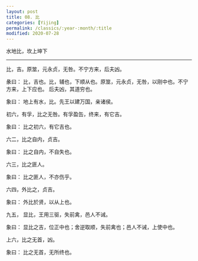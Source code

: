 ```yaml
---
layout: post
title: 08. 比
categories: [Yijing]
permalink: /classics/:year-:month/:title
modified: 2020-07-28
---
```


水地比，坎上坤下

---

比，吉。原筮，元永贞，无咎。不宁方来，后夫凶。

彖曰： 比，吉也。比，辅也，下顺从也。原筮，元永贞，无咎，以刚中也。不宁方来，上下应也。
后夫凶，其道穷也。

象曰： 地上有水，比。先王以建万国，亲诸侯。

初六，有孚，比之无咎。有孚盈缶，终来，有它吉。

象曰： 比之初六，有它吉也。

六二，比之自内，贞吉。

象曰： 比之自内，不自失也。

六三，比之匪人。

象曰： 比之匪人，不亦伤乎。

六四，外比之，贞吉。

象曰： 外比於贤，以从上也。

九五， 显比，王用三驱，失前禽，邑人不诫。

象曰： 显比之吉，位正中也；舍逆取顺，失前禽也；邑人不诫，上使中也。

上六，比之无首，凶。

象曰： 比之无首，无所终也。